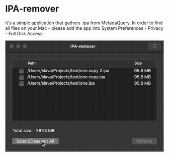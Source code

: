# IPA-remover
It's a simple application that gathers .ipa from MetadaQuery. In order to find all files on your Mac - please add the app into System Preferences - Privacy - Full Disk Access.


![Demo example](./Screenshots/demo.gif)
